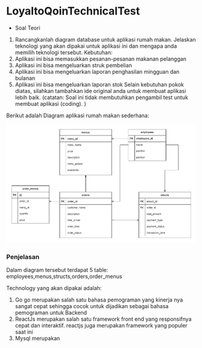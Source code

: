 # LoyaltoQoinTechnicalTest
- Soal Teori
1. Rancangkanlah diagram database untuk aplikasi rumah makan.
Jelaskan teknologi yang akan dipakai untuk aplikasi ini dan mengapa anda memilih teknologi
tersebut.
Kebutuhan:
1. Aplikasi ini bisa memasukkan pesanan-pesanan makanan pelanggan
2. Aplikasi ini bisa mengeluarkan struk pembelian
3. Aplikasi ini bisa mengeluarkan laporan penghasilan mingguan dan bulanan
4. Aplikasi ini bisa mengeluarkan laporan stok
Selain kebutuhan pokok diatas, silahkan tambahkan ide original anda untuk membuat aplikasi
lebih baik.
(catatan: Soal ini tidak membutuhkan pengambil test untuk membuat aplikasi (coding). )

Berikut adalah Diagram aplikasi rumah makan sederhana:

<img src="Soal-1/diagram.png">

<h3>Penjelasan</h3>
Dalam diagram tersebut terdapat 5 table: employees,menus,structs,orders,order_menus

Technology yang akan dipakai adalah:
1. Go
go merupakan salah satu bahasa pemograman yang kinerja nya sangat cepat sehingga cocok untuk dijadikan sebagai bahasa pemograman untuk Backend
2. ReactJs 
merupakan salah satu framework front end yang responsifnya cepat dan interaktif. reactjs juga merupakan framework yang populer saat ini
3. Mysql 
merupakan

